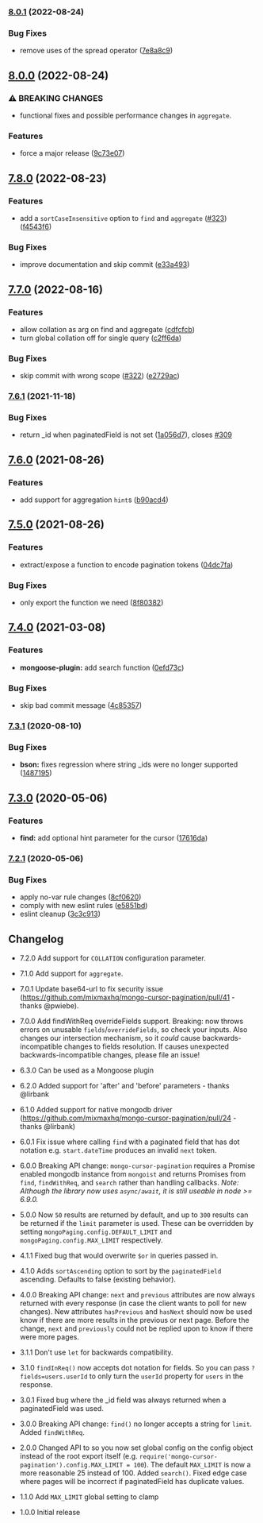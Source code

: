 ### [8.0.1](https://github.com/mixmaxhq/mongo-cursor-pagination/compare/v8.0.0...v8.0.1) (2022-08-24)


### Bug Fixes

* remove uses of the spread operator ([7e8a8c9](https://github.com/mixmaxhq/mongo-cursor-pagination/commit/7e8a8c948a501e4a7aaff0896ac558ffe73971de))

## [8.0.0](https://github.com/mixmaxhq/mongo-cursor-pagination/compare/v7.8.0...v8.0.0) (2022-08-24)


### ⚠ BREAKING CHANGES

* functional fixes and possible performance changes in `aggregate`.

### Features

* force a major release ([9c73e07](https://github.com/mixmaxhq/mongo-cursor-pagination/commit/9c73e07f71176433e0ca3279996b3b9d5e39a175))

## [7.8.0](https://github.com/mixmaxhq/mongo-cursor-pagination/compare/v7.7.0...v7.8.0) (2022-08-23)


### Features

* add a `sortCaseInsensitive` option to `find` and `aggregate` ([#323](https://github.com/mixmaxhq/mongo-cursor-pagination/issues/323)) ([f4543f6](https://github.com/mixmaxhq/mongo-cursor-pagination/commit/f4543f643bac890c627d538e6200c5f5a1d45ebc))


### Bug Fixes

* improve documentation and skip commit ([e33a493](https://github.com/mixmaxhq/mongo-cursor-pagination/commit/e33a493f98712dbbdac2ea3ed6a9a5c731dea448))

## [7.7.0](https://github.com/mixmaxhq/mongo-cursor-pagination/compare/v7.6.1...v7.7.0) (2022-08-16)


### Features

* allow collation as arg on find and aggregate ([cdfcfcb](https://github.com/mixmaxhq/mongo-cursor-pagination/commit/cdfcfcbf355f177d0589341f603b0458e4fc5c64))
* turn global collation off for single query ([c2ff6da](https://github.com/mixmaxhq/mongo-cursor-pagination/commit/c2ff6dae5824820414d5286f91d0cd7eedf0ba90))


### Bug Fixes

* skip commit with wrong scope ([#322](https://github.com/mixmaxhq/mongo-cursor-pagination/issues/322)) ([e2729ac](https://github.com/mixmaxhq/mongo-cursor-pagination/commit/e2729ac584a483f28e1275f70eb7ebd8ec44556b))

### [7.6.1](https://github.com/mixmaxhq/mongo-cursor-pagination/compare/v7.6.0...v7.6.1) (2021-11-18)


### Bug Fixes

* return _id when paginatedField is not set ([1a056d7](https://github.com/mixmaxhq/mongo-cursor-pagination/commit/1a056d7ed291760c0734a22375d8c049b14b4aaf)), closes [#309](https://github.com/mixmaxhq/mongo-cursor-pagination/issues/309)

## [7.6.0](https://github.com/mixmaxhq/mongo-cursor-pagination/compare/v7.5.0...v7.6.0) (2021-08-26)


### Features

* add support for aggregation `hint`s ([b90acd4](https://github.com/mixmaxhq/mongo-cursor-pagination/commit/b90acd46c0d70c664ef5270e64a584f124558264))

## [7.5.0](https://github.com/mixmaxhq/mongo-cursor-pagination/compare/v7.4.0...v7.5.0) (2021-08-26)


### Features

* extract/expose a function to encode pagination tokens ([04dc7fa](https://github.com/mixmaxhq/mongo-cursor-pagination/commit/04dc7fafc0038393302442df8b472b1ad74b5d28))


### Bug Fixes

* only export the function we need ([8f80382](https://github.com/mixmaxhq/mongo-cursor-pagination/commit/8f8038275607f03b67966d0d116dab8b5c6ee9fa))

## [7.4.0](https://github.com/mixmaxhq/mongo-cursor-pagination/compare/v7.3.1...v7.4.0) (2021-03-08)


### Features

* **mongoose-plugin:** add search function ([0efd73c](https://github.com/mixmaxhq/mongo-cursor-pagination/commit/0efd73c9a5e53887226a4a1d2b61605a0e168514))


### Bug Fixes

* skip bad commit message ([4c85357](https://github.com/mixmaxhq/mongo-cursor-pagination/commit/4c85357f1079c6f73877ba6775b2eb6ad962c422))

### [7.3.1](https://github.com/mixmaxhq/mongo-cursor-pagination/compare/v7.3.0...v7.3.1) (2020-08-10)


### Bug Fixes

* **bson:** fixes regression where string _ids were no longer supported ([1487195](https://github.com/mixmaxhq/mongo-cursor-pagination/commit/1487195444fb1b6f151014522e498000d1dd452d))

## [7.3.0](https://github.com/mixmaxhq/mongo-cursor-pagination/compare/v7.2.1...v7.3.0) (2020-05-06)


### Features

* **find:** add optional hint parameter for the cursor ([17616da](https://github.com/mixmaxhq/mongo-cursor-pagination/commit/17616da43641ff2d455e70d96368e839afb216ae))

### [7.2.1](https://github.com/mixmaxhq/mongo-cursor-pagination/compare/v7.2.0...v7.2.1) (2020-05-06)


### Bug Fixes

* apply no-var rule changes ([8cf0620](https://github.com/mixmaxhq/mongo-cursor-pagination/commit/8cf0620b023ac460a62788b9d11763211d5a5f88))
* comply with new eslint rules ([e5851bd](https://github.com/mixmaxhq/mongo-cursor-pagination/commit/e5851bde1a86ab322aa6eac4c56995d98f80e74b))
* eslint cleanup ([3c3c913](https://github.com/mixmaxhq/mongo-cursor-pagination/commit/3c3c91311cab97d51896f16c8463d73bdb7d9225))

## Changelog

* 7.2.0 Add support for `COLLATION` configuration parameter.

* 7.1.0 Add support for `aggregate`.

* 7.0.1 Update base64-url to fix security issue (https://github.com/mixmaxhq/mongo-cursor-pagination/pull/41 - thanks @pwiebe).

* 7.0.0 Add findWithReq overrideFields support. Breaking: now throws errors on unusable `fields`/`overrideFields`, so check your inputs. Also changes our intersection mechanism, so it _could_ cause backwards-incompatible changes to fields resolution. If causes unexpected backwards-incompatible changes, please file an issue!

* 6.3.0 Can be used as a Mongoose plugin

* 6.2.0 Added support for 'after' and 'before' parameters - thanks @lirbank

* 6.1.0 Added support for native mongodb driver (https://github.com/mixmaxhq/mongo-cursor-pagination/pull/24 - thanks @lirbank)

* 6.0.1 Fix issue where calling `find` with a paginated field that has dot notation e.g. `start.dateTime` produces an invalid `next` token.

* 6.0.0 Breaking API change: `mongo-cursor-pagination` requires a Promise enabled mongodb instance from `mongoist` and returns Promises from `find`, `findWithReq`, and `search` rather than handling callbacks. *Note: Although the library now uses `async/await`, it is still useable in node >= 6.9.0.*

* 5.0.0 Now `50` results are returned by default, and up to `300` results can be returned if the `limit` parameter is used. These can be overridden by setting `mongoPaging.config.DEFAULT_LIMIT` and `mongoPaging.config.MAX_LIMIT` respectively.

* 4.1.1 Fixed bug that would overwrite `$or` in queries passed in.

* 4.1.0 Adds `sortAscending` option to sort by the `paginatedField` ascending. Defaults to false (existing behavior).

* 4.0.0 Breaking API change: `next` and `previous` attributes are now always returned with every response (in case the client wants to poll for new changes). New attributes `hasPrevious` and `hasNext` should now be used know if there are more results in the previous or next page. Before the change, `next` and `previously` could not be replied upon to know if there were more pages.

* 3.1.1 Don't use `let` for backwards compatibility.

* 3.1.0 `findInReq()` now accepts dot notation for fields. So you can pass `?fields=users.userId` to only turn the `userId` property for `users` in the response.

* 3.0.1 Fixed bug where the \_id field was always returned when a paginatedField was used.

* 3.0.0 Breaking API change: `find()` no longer accepts a string for `limit`. Added `findWithReq`.

* 2.0.0 Changed API to so you now set global config on the config object instead of the root export itself (e.g. `require('mongo-cursor-pagination').config.MAX_LIMIT = 100`). The default `MAX_LIMIT` is now a more reasonable 25 instead of 100. Added `search()`. Fixed edge case where pages will be incorrect if paginatedField has duplicate values.

* 1.1.0 Add `MAX_LIMIT` global setting to clamp

* 1.0.0 Initial release
